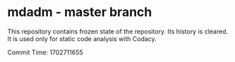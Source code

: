 # mdadm - master branch

This repository contains frozen state of the repository.
Its history is cleared. It is used only for static code
analysis with Codacy.

Commit Time: 1702711655
